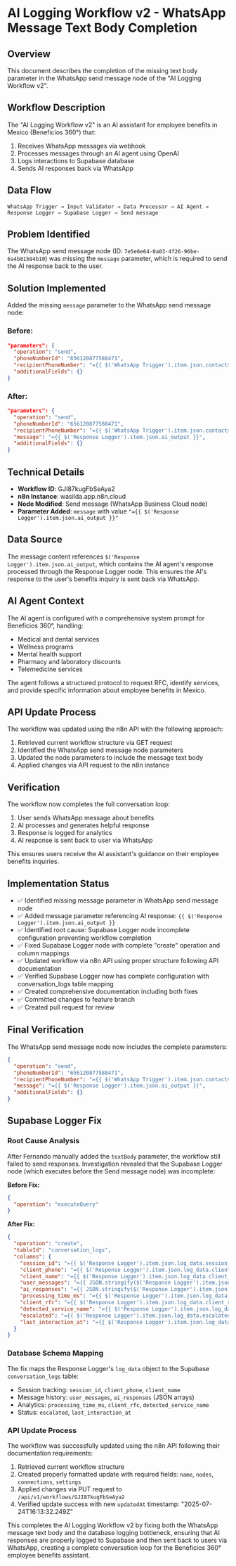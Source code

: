 # AI Logging Workflow v2 - WhatsApp Message Text Body Completion

## Overview
This document describes the completion of the missing text body parameter in the WhatsApp send message node of the "AI Logging Workflow v2".

## Workflow Description
The "AI Logging Workflow v2" is an AI assistant for employee benefits in Mexico (Beneficios 360°) that:
1. Receives WhatsApp messages via webhook
2. Processes messages through an AI agent using OpenAI
3. Logs interactions to Supabase database
4. Sends AI responses back via WhatsApp

## Data Flow
```
WhatsApp Trigger → Input Validator → Data Processor → AI Agent → Response Logger → Supabase Logger → Send message
```

## Problem Identified
The WhatsApp send message node (ID: `7e5e6e64-0a03-4f26-96be-6a4b81b94b10`) was missing the `message` parameter, which is required to send the AI response back to the user.

## Solution Implemented
Added the missing `message` parameter to the WhatsApp send message node:

### Before:
```json
"parameters": {
  "operation": "send",
  "phoneNumberId": "656120877588471",
  "recipientPhoneNumber": "={{ $('WhatsApp Trigger').item.json.contacts[0].wa_id.replace(/^521/, '52') }}",
  "additionalFields": {}
}
```

### After:
```json
"parameters": {
  "operation": "send",
  "phoneNumberId": "656120877588471",
  "recipientPhoneNumber": "={{ $('WhatsApp Trigger').item.json.contacts[0].wa_id.replace(/^521/, '52') }}",
  "message": "={{ $('Response Logger').item.json.ai_output }}",
  "additionalFields": {}
}
```

## Technical Details
- **Workflow ID**: GJI87kugFbSeAya2
- **n8n Instance**: wasilda.app.n8n.cloud
- **Node Modified**: Send message (WhatsApp Business Cloud node)
- **Parameter Added**: `message` with value `"={{ $('Response Logger').item.json.ai_output }}"`

## Data Source
The message content references `$('Response Logger').item.json.ai_output`, which contains the AI agent's response processed through the Response Logger node. This ensures the AI's response to the user's benefits inquiry is sent back via WhatsApp.

## AI Agent Context
The AI agent is configured with a comprehensive system prompt for Beneficios 360°, handling:
- Medical and dental services
- Wellness programs
- Mental health support
- Pharmacy and laboratory discounts
- Telemedicine services

The agent follows a structured protocol to request RFC, identify services, and provide specific information about employee benefits in Mexico.

## API Update Process
The workflow was updated using the n8n API with the following approach:
1. Retrieved current workflow structure via GET request
2. Identified the WhatsApp send message node parameters
3. Updated the node parameters to include the message text body
4. Applied changes via API request to the n8n instance

## Verification
The workflow now completes the full conversation loop:
1. User sends WhatsApp message about benefits
2. AI processes and generates helpful response
3. Response is logged for analytics
4. AI response is sent back to user via WhatsApp

This ensures users receive the AI assistant's guidance on their employee benefits inquiries.

## Implementation Status
- ✅ Identified missing message parameter in WhatsApp send message node
- ✅ Added message parameter referencing AI response: `{{ $('Response Logger').item.json.ai_output }}`
- ✅ Identified root cause: Supabase Logger node incomplete configuration preventing workflow completion
- ✅ Fixed Supabase Logger node with complete "create" operation and column mappings
- ✅ Updated workflow via n8n API using proper structure following API documentation
- ✅ Verified Supabase Logger now has complete configuration with conversation_logs table mapping
- ✅ Created comprehensive documentation including both fixes
- ✅ Committed changes to feature branch
- ✅ Created pull request for review

## Final Verification
The WhatsApp send message node now includes the complete parameters:
```json
{
  "operation": "send",
  "phoneNumberId": "656120877588471",
  "recipientPhoneNumber": "={{ $('WhatsApp Trigger').item.json.contacts[0].wa_id.replace(/^521/, '52') }}",
  "message": "={{ $('Response Logger').item.json.ai_output }}",
  "additionalFields": {}
}
```

## Supabase Logger Fix

### Root Cause Analysis
After Fernando manually added the `textBody` parameter, the workflow still failed to send responses. Investigation revealed that the Supabase Logger node (which executes before the Send message node) was incomplete:

**Before Fix:**
```json
{
  "operation": "executeQuery"
}
```

**After Fix:**
```json
{
  "operation": "create",
  "tableId": "conversation_logs",
  "columns": {
    "session_id": "={{ $('Response Logger').item.json.log_data.session_id }}",
    "client_phone": "={{ $('Response Logger').item.json.log_data.client_phone }}",
    "client_name": "={{ $('Response Logger').item.json.log_data.client_name }}",
    "user_messages": "={{ JSON.stringify($('Response Logger').item.json.log_data.user_messages) }}",
    "ai_responses": "={{ JSON.stringify($('Response Logger').item.json.log_data.ai_responses) }}",
    "processing_time_ms": "={{ $('Response Logger').item.json.log_data.processing_time_ms }}",
    "client_rfc": "={{ $('Response Logger').item.json.log_data.client_rfc }}",
    "detected_service_name": "={{ $('Response Logger').item.json.log_data.detected_service_name }}",
    "escalated": "={{ $('Response Logger').item.json.log_data.escalated }}",
    "last_interaction_at": "={{ $('Response Logger').item.json.log_data.last_interaction_at }}"
  }
}
```

### Database Schema Mapping
The fix maps the Response Logger's `log_data` object to the Supabase `conversation_logs` table:
- Session tracking: `session_id`, `client_phone`, `client_name`
- Message history: `user_messages`, `ai_responses` (JSON arrays)
- Analytics: `processing_time_ms`, `client_rfc`, `detected_service_name`
- Status: `escalated`, `last_interaction_at`

### API Update Process
The workflow was successfully updated using the n8n API following their documentation requirements:
1. Retrieved current workflow structure
2. Created properly formatted update with required fields: `name`, `nodes`, `connections`, `settings`
3. Applied changes via PUT request to `/api/v1/workflows/GJI87kugFbSeAya2`
4. Verified update success with new `updatedAt` timestamp: "2025-07-24T16:13:32.249Z"

This completes the AI Logging Workflow v2 by fixing both the WhatsApp message text body and the database logging bottleneck, ensuring that AI responses are properly logged to Supabase and then sent back to users via WhatsApp, creating a complete conversation loop for the Beneficios 360° employee benefits assistant.
